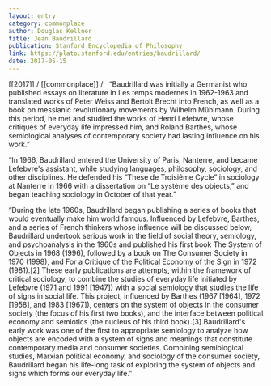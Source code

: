 ```yaml
---
layout: entry
category: commonplace
author: Douglas Kellner
title: Jean Baudrillard
publication: Stanford Encyclopedia of Philosophy
link: https://plato.stanford.edu/entries/baudrillard/
date: 2017-05-15
---
```


[[2017]] / [[commonplace]] / 
 
“Baudrillard was initially a Germanist who published essays on literature in Les temps modernes in 1962-1963 and translated works of Peter Weiss and Bertolt Brecht into French, as well as a book on messianic revolutionary movements by Wilhelm Mühlmann. During this period, he met and studied the works of Henri Lefebvre, whose critiques of everyday life impressed him, and Roland Barthes, whose semiological analyses of contemporary society had lasting influence on his work.”

“In 1966, Baudrillard entered the University of Paris, Nanterre, and became Lefebvre's assistant, while studying languages, philosophy, sociology, and other disciplines. He defended his “These de Troisiême Cycle” in sociology at Nanterre in 1966 with a dissertation on “Le système des objects,” and began teaching sociology in October of that year.”

“During the late 1960s, Baudrillard began publishing a series of books that would eventually make him world famous. Influenced by Lefebvre, Barthes, and a series of French thinkers whose influence will be discussed below, Baudrillard undertook serious work in the field of social theory, semiology, and psychoanalysis in the 1960s and published his first book The System of Objects in 1968 (1996), followed by a book on The Consumer Society in 1970 (1998), and For a Critique of the Political Economy of the Sign in 1972 (1981).[2] These early publications are attempts, within the framework of critical sociology, to combine the studies of everyday life initiated by Lefebvre (1971 and 1991 [1947]) with a social semiology that studies the life of signs in social life. This project, influenced by Barthes (1967 [1964], 1972 [1958], and 1983 [1967]), centers on the system of objects in the consumer society (the focus of his first two books), and the interface between political economy and semiotics (the nucleus of his third book).[3] Baudrillard's early work was one of the first to appropriate semiology to analyze how objects are encoded with a system of signs and meanings that constitute contemporary media and consumer societies. Combining semiological studies, Marxian political economy, and sociology of the consumer society, Baudrillard began his life-long task of exploring the system of objects and signs which forms our everyday life.”